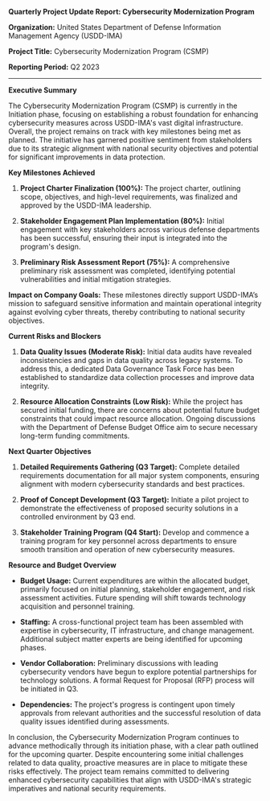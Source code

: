 **Quarterly Project Update Report: Cybersecurity Modernization Program**

**Organization:** United States Department of Defense Information Management Agency (USDD-IMA)

**Project Title:** Cybersecurity Modernization Program (CSMP)

**Reporting Period:** Q2 2023

---

**Executive Summary**

The Cybersecurity Modernization Program (CSMP) is currently in the Initiation phase, focusing on establishing a robust foundation for enhancing cybersecurity measures across USDD-IMA's vast digital infrastructure. Overall, the project remains on track with key milestones being met as planned. The initiative has garnered positive sentiment from stakeholders due to its strategic alignment with national security objectives and potential for significant improvements in data protection.

**Key Milestones Achieved**

1. **Project Charter Finalization (100%):** The project charter, outlining scope, objectives, and high-level requirements, was finalized and approved by the USDD-IMA leadership.
   
2. **Stakeholder Engagement Plan Implementation (80%):** Initial engagement with key stakeholders across various defense departments has been successful, ensuring their input is integrated into the program's design.
   
3. **Preliminary Risk Assessment Report (75%):** A comprehensive preliminary risk assessment was completed, identifying potential vulnerabilities and initial mitigation strategies.

**Impact on Company Goals:** These milestones directly support USDD-IMA’s mission to safeguard sensitive information and maintain operational integrity against evolving cyber threats, thereby contributing to national security objectives.

**Current Risks and Blockers**

1. **Data Quality Issues (Moderate Risk):** Initial data audits have revealed inconsistencies and gaps in data quality across legacy systems. To address this, a dedicated Data Governance Task Force has been established to standardize data collection processes and improve data integrity.

2. **Resource Allocation Constraints (Low Risk):** While the project has secured initial funding, there are concerns about potential future budget constraints that could impact resource allocation. Ongoing discussions with the Department of Defense Budget Office aim to secure necessary long-term funding commitments.

**Next Quarter Objectives**

1. **Detailed Requirements Gathering (Q3 Target):** Complete detailed requirements documentation for all major system components, ensuring alignment with modern cybersecurity standards and best practices.
   
2. **Proof of Concept Development (Q3 Target):** Initiate a pilot project to demonstrate the effectiveness of proposed security solutions in a controlled environment by Q3 end.
   
3. **Stakeholder Training Program (Q4 Start):** Develop and commence a training program for key personnel across departments to ensure smooth transition and operation of new cybersecurity measures.

**Resource and Budget Overview**

- **Budget Usage:** Current expenditures are within the allocated budget, primarily focused on initial planning, stakeholder engagement, and risk assessment activities. Future spending will shift towards technology acquisition and personnel training.
  
- **Staffing:** A cross-functional project team has been assembled with expertise in cybersecurity, IT infrastructure, and change management. Additional subject matter experts are being identified for upcoming phases.
  
- **Vendor Collaboration:** Preliminary discussions with leading cybersecurity vendors have begun to explore potential partnerships for technology solutions. A formal Request for Proposal (RFP) process will be initiated in Q3.
  
- **Dependencies:** The project's progress is contingent upon timely approvals from relevant authorities and the successful resolution of data quality issues identified during assessments.

In conclusion, the Cybersecurity Modernization Program continues to advance methodically through its initiation phase, with a clear path outlined for the upcoming quarter. Despite encountering some initial challenges related to data quality, proactive measures are in place to mitigate these risks effectively. The project team remains committed to delivering enhanced cybersecurity capabilities that align with USDD-IMA's strategic imperatives and national security requirements.